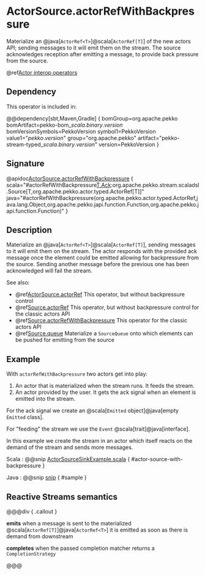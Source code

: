 # ActorSource.actorRefWithBackpressure

Materialize an @java[`ActorRef<T>`]@scala[`ActorRef[T]`] of the new actors API; sending messages to it will emit them on the stream. The source acknowledges reception after emitting a message, to provide back pressure from the source.

@ref[Actor interop operators](../index.md#actor-interop-operators)

## Dependency

This operator is included in:

@@dependency[sbt,Maven,Gradle] {
  bomGroup=org.apache.pekko bomArtifact=pekko-bom_$scala.binary.version$ bomVersionSymbols=PekkoVersion
  symbol1=PekkoVersion
  value1="$pekko.version$"
  group="org.apache.pekko"
  artifact="pekko-stream-typed_$scala.binary.version$"
  version=PekkoVersion
}

## Signature

@apidoc[ActorSource.actorRefWithBackpressure](ActorSource$) { scala="#actorRefWithBackpressure[T,Ack](ackTo:org.apache.pekko.actor.typed.ActorRef[Ack],ackMessage:Ack,completionMatcher:PartialFunction[T,org.apache.pekko.stream.CompletionStrategy],failureMatcher:PartialFunction[T,Throwable]):org.apache.pekko.stream.scaladsl.Source[T,org.apache.pekko.actor.typed.ActorRef[T]]" java="#actorRefWithBackpressure(org.apache.pekko.actor.typed.ActorRef,java.lang.Object,org.apache.pekko.japi.function.Function,org.apache.pekko.japi.function.Function)" }

## Description

Materialize an @java[`ActorRef<T>`]@scala[`ActorRef[T]`], sending messages to it will emit them on the stream. The actor responds with the provided ack message
once the element could be emitted allowing for backpressure from the source. Sending another message before the previous one has been acknowledged will fail the stream.

See also:

* @ref[ActorSource.actorRef](actorRef.md) This operator, but without backpressure control
* @ref[Source.actorRef](../Source/actorRef.md) This operator, but without backpressure control for the classic actors API
* @ref[Source.actorRefWithBackpressure](../Source/actorRefWithBackpressure.md) This operator for the classic actors API
* @ref[Source.queue](../Source/queue.md) Materialize a `SourceQueue` onto which elements can be pushed for emitting from the source

## Example

With `actorRefWithBackpressure` two actors get into play: 

1. An actor that is materialized when the stream runs. It feeds the stream.
2. An actor provided by the user. It gets the ack signal when an element is emitted into the stream.

For the ack signal we create an @scala[`Emitted` object]@java[empty `Emitted` class].

For "feeding" the stream we use the `Event` @scala[trait]@java[interface].

In this example we create the stream in an actor which itself reacts on the demand of the stream and sends more messages.


Scala
:  @@snip [ActorSourceSinkExample.scala](/stream-typed/src/test/scala/docs/org/apache/pekko/stream/typed/ActorSourceSinkExample.scala) { #actor-source-with-backpressure }

Java
:  @@snip [snip](/stream-typed/src/test/java/docs/org/apache/pekko/stream/typed/ActorSourceWithBackpressureExample.java) { #sample }

## Reactive Streams semantics

@@@div { .callout }

**emits** when a message is sent to the materialized @scala[`ActorRef[T]`]@java[`ActorRef<T>`] it is emitted as soon as there is demand from downstream

**completes** when the passed completion matcher returns a `CompletionStrategy`

@@@
